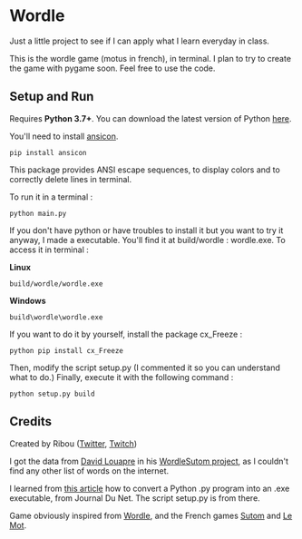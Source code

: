 # Wordle
Just a little project to see if I can apply what I learn everyday in class.

This is the wordle game (motus in french), in terminal. I plan to try to create the game with pygame soon. Feel free to use the code.

## Setup and Run

Requires **Python 3.7+**. You can download the latest version of Python [here](https://www.python.org/downloads/).

You'll need to install [ansicon](https://github.com/adoxa/ansicon).

    pip install ansicon

This package provides ANSI escape sequences, to display colors and to correctly delete lines in terminal.

To run it in a terminal :

    python main.py


If you don't have python or have troubles to install it but you want to try it anyway, I made a executable. You'll find it at build/wordle : wordle.exe.
To access it in terminal :

**Linux**

    build/wordle/wordle.exe

**Windows**

    build\wordle\wordle.exe

If you want to do it by yourself, install the package cx_Freeze :

    python pip install cx_Freeze

Then, modify the script setup.py (I commented it so you can understand what to do.) Finally,
execute it with the following command :

    python setup.py build


## Credits
Created by Ribou ([Twitter](ribou.fr/twitter), [Twitch](ribou.fr/twitch))

I got the data from [David Louapre](github.com/scienceetonnante) in his [WordleSutom project](github.com/scienceetonnante/WordleSutom), as I couldn't find any other list of words on the internet.

I learned from [this article](https://www.journaldunet.fr/web-tech/developpement/1441101-comment-convertir-un-programme-python-py-en-executable-exe/) how to convert a Python .py program into an .exe executable, from Journal Du Net. The script setup.py is from there.

Game obviously inspired from [Wordle](https://www.nytimes.com/games/wordle/index.html), and the French games [Sutom](https://sutom.nocle.fr/#) and [Le Mot](https://wordle.louan.me/).


